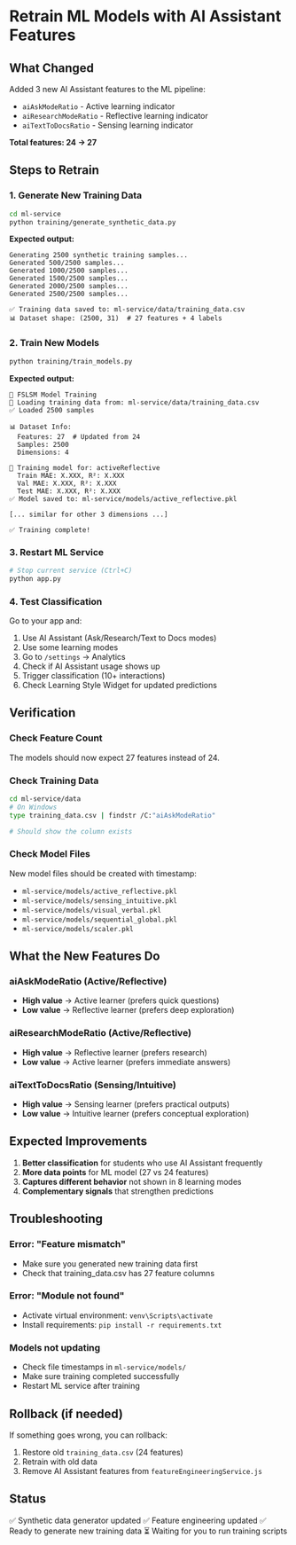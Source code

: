 # Retrain ML Models with AI Assistant Features

## What Changed
Added 3 new AI Assistant features to the ML pipeline:
- `aiAskModeRatio` - Active learning indicator
- `aiResearchModeRatio` - Reflective learning indicator
- `aiTextToDocsRatio` - Sensing learning indicator

**Total features: 24 → 27**

## Steps to Retrain

### 1. Generate New Training Data
```bash
cd ml-service
python training/generate_synthetic_data.py
```

**Expected output:**
```
Generating 2500 synthetic training samples...
Generated 500/2500 samples...
Generated 1000/2500 samples...
Generated 1500/2500 samples...
Generated 2000/2500 samples...
Generated 2500/2500 samples...

✅ Training data saved to: ml-service/data/training_data.csv
📊 Dataset shape: (2500, 31)  # 27 features + 4 labels
```

### 2. Train New Models
```bash
python training/train_models.py
```

**Expected output:**
```
🚀 FSLSM Model Training
📂 Loading training data from: ml-service/data/training_data.csv
✅ Loaded 2500 samples

📊 Dataset Info:
  Features: 27  # Updated from 24
  Samples: 2500
  Dimensions: 4

🎯 Training model for: activeReflective
  Train MAE: X.XXX, R²: X.XXX
  Val MAE: X.XXX, R²: X.XXX
  Test MAE: X.XXX, R²: X.XXX
✅ Model saved to: ml-service/models/active_reflective.pkl

[... similar for other 3 dimensions ...]

✅ Training complete!
```

### 3. Restart ML Service
```bash
# Stop current service (Ctrl+C)
python app.py
```

### 4. Test Classification
Go to your app and:
1. Use AI Assistant (Ask/Research/Text to Docs modes)
2. Use some learning modes
3. Go to `/settings` → Analytics
4. Check if AI Assistant usage shows up
5. Trigger classification (10+ interactions)
6. Check Learning Style Widget for updated predictions

## Verification

### Check Feature Count
The models should now expect 27 features instead of 24.

### Check Training Data
```bash
cd ml-service/data
# On Windows
type training_data.csv | findstr /C:"aiAskModeRatio"

# Should show the column exists
```

### Check Model Files
New model files should be created with timestamp:
- `ml-service/models/active_reflective.pkl`
- `ml-service/models/sensing_intuitive.pkl`
- `ml-service/models/visual_verbal.pkl`
- `ml-service/models/sequential_global.pkl`
- `ml-service/models/scaler.pkl`

## What the New Features Do

### aiAskModeRatio (Active/Reflective)
- **High value** → Active learner (prefers quick questions)
- **Low value** → Reflective learner (prefers deep exploration)

### aiResearchModeRatio (Active/Reflective)
- **High value** → Reflective learner (prefers research)
- **Low value** → Active learner (prefers immediate answers)

### aiTextToDocsRatio (Sensing/Intuitive)
- **High value** → Sensing learner (prefers practical outputs)
- **Low value** → Intuitive learner (prefers conceptual exploration)

## Expected Improvements

1. **Better classification** for students who use AI Assistant frequently
2. **More data points** for ML model (27 vs 24 features)
3. **Captures different behavior** not shown in 8 learning modes
4. **Complementary signals** that strengthen predictions

## Troubleshooting

### Error: "Feature mismatch"
- Make sure you generated new training data first
- Check that training_data.csv has 27 feature columns

### Error: "Module not found"
- Activate virtual environment: `venv\Scripts\activate`
- Install requirements: `pip install -r requirements.txt`

### Models not updating
- Check file timestamps in `ml-service/models/`
- Make sure training completed successfully
- Restart ML service after training

## Rollback (if needed)

If something goes wrong, you can rollback:
1. Restore old `training_data.csv` (24 features)
2. Retrain with old data
3. Remove AI Assistant features from `featureEngineeringService.js`

## Status

✅ Synthetic data generator updated
✅ Feature engineering updated
✅ Ready to generate new training data
⏳ Waiting for you to run training scripts
